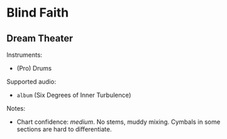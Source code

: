 # Blind Faith

## Dream Theater

Instruments:

  * (Pro) Drums

Supported audio:

  * `album` (Six Degrees of Inner Turbulence)

Notes:

  * Chart confidence: *medium*. No stems, muddy mixing. Cymbals in some sections are hard to differentiate.

